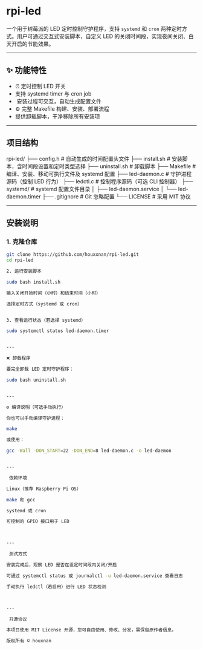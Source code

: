 
# rpi-led

一个用于树莓派的 LED 定时控制守护程序，支持 `systemd` 和 `cron` 两种定时方式。用户可通过交互式安装脚本，自定义 LED 的关闭时间段，实现夜间关闭、白天开启的节能效果。

---

## ✨ 功能特性

- ⏰ 定时控制 LED 开关
-  支持 systemd timer 与 cron job
- ‍ 安装过程可交互，自动生成配置文件
- ⚙️ 完整 Makefile 构建、安装、部署流程
-  提供卸载脚本，干净移除所有安装项

---

##  项目结构

rpi-led/ ├── config.h               # 自动生成的时间配置头文件 ├── install.sh             # 安装脚本，含时间段设置和定时类型选择 ├── uninstall.sh           # 卸载脚本 ├── Makefile               # 编译、安装、移动可执行文件及 systemd 配置 ├── led-daemon.c           # 守护进程源码（控制 LED 行为） ├── ledctl.c               # 控制程序源码（可选 CLI 控制器） ├── systemd/               # systemd 配置文件目录 │   ├── led-daemon.service │   └── led-daemon.timer ├── .gitignore             # Git 忽略配置 └── LICENSE                # 采用 MIT 协议

---

##  安装说明

### 1. 克隆仓库

```bash
git clone https://github.com/houxxnan/rpi-led.git
cd rpi-led

2. 运行安装脚本

sudo bash install.sh

输入关闭开始时间（小时）和结束时间（小时）

选择定时方式（systemd 或 cron）


3. 查看运行状态（若选择 systemd）

sudo systemctl status led-daemon.timer


---

❌ 卸载程序

要完全卸载 LED 定时守护程序：

sudo bash uninstall.sh


---

⚙️ 编译说明（可选手动执行）

你也可以手动编译守护进程：

make

或使用：

gcc -Wall -DON_START=22 -DON_END=8 led-daemon.c -o led-daemon


---

 依赖环境

Linux（推荐 Raspberry Pi OS）

make 和 gcc

systemd 或 cron

可控制的 GPIO 接口用于 LED



---

 测试方式

安装完成后，观察 LED 是否在设定时间段内关闭/开启

可通过 systemctl status 或 journalctl -u led-daemon.service 查看日志

手动执行 ledctl（若启用）进行 LED 状态检测



---

 开源协议

本项目使用 MIT License 开源，您可自由使用、修改、分发，需保留原作者信息。

版权所有 © houxnan

